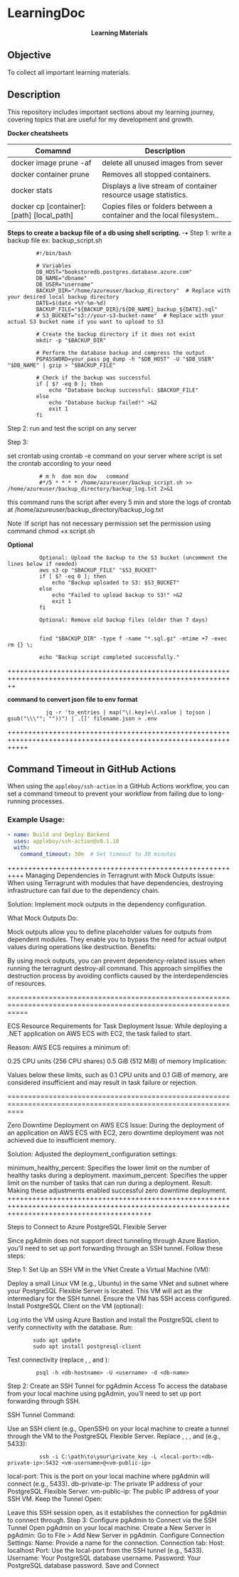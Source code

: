 # LearningDoc

<div align="center">
<strong>Learning Materials</strong>
</div>

## Objective
To collect all important learning materials.

## Description
This repository includes important sections about my learning journey, covering topics that are useful for my development and growth.



<strong>Docker cheatsheets</strong>

| Comamnd | Description|
|--|--|
|docker image prune -af|delete all unused images from sever|
|docker container prune|Removes all stopped containers.|
|docker stats|Displays a live stream of container resource usage statistics.|
|docker cp [container]:[path] [local_path]|Copies files or folders between a container and the local filesystem..|



 <strong>	Steps to create a backup file of a db using shell scripting. </strong>
-•  Step 1: write a backup file ex: backup_script.sh
        
             #!/bin/bash

             # Variables
             DB_HOST="bookstoredb.postgres.database.azure.com"
             DB_NAME="dbname"
             DB_USER="username"
             BACKUP_DIR="/home/azureuser/backup_directory"  # Replace with your desired local backup directory
             DATE=$(date +%Y-%m-%d)
             BACKUP_FILE="${BACKUP_DIR}/${DB_NAME}_backup_${DATE}.sql"
             # S3_BUCKET="s3://your-s3-bucket-name"  # Replace with your actual S3 bucket name if you want to upload to S3

             # Create the backup directory if it does not exist
             mkdir -p "$BACKUP_DIR"

             # Perform the database backup and compress the output
             PGPASSWORD=your_pass pg_dump -h "$DB_HOST" -U "$DB_USER" "$DB_NAME" | gzip > "$BACKUP_FILE"

             # Check if the backup was successful
             if [ $? -eq 0 ]; then
                 echo "Database backup successful: $BACKUP_FILE"
             else
                 echo "Database backup failed!" >&2
                 exit 1
             fi


Step 2:
run and test the script on any server

Step 3:

set crontab using crontab -e command on your server where script is
set the crontab according to your need 
          
            
              # m h  dom mon dow   command
              #*/5 * * * * /home/azureuser/backup_script.sh >> /home/azureuser/backup_directory/backup_log.txt 2>&1



this command runs the script after every 5 min and store the logs of crontab at /home/azureuser/backup_directory/backup_log.txt

Note :If script has not necessary permission set the permission using command chmod +x script.sh

<strong>Optional</strong>

              Optional: Upload the backup to the S3 bucket (uncomment the lines below if needed)
              aws s3 cp "$BACKUP_FILE" "$S3_BUCKET"
              if [ $? -eq 0 ]; then
                  echo "Backup uploaded to S3: $S3_BUCKET"
              else
                  echo "Failed to upload backup to S3!" >&2
                  exit 1
              fi

              Optional: Remove old backup files (older than 7 days)


              find "$BACKUP_DIR" -type f -name "*.sql.gz" -mtime +7 -exec rm {} \;

              echo "Backup script completed successfully."


++++++++++++++++++++++++++++++++++++++++++++++++++++++++++++++++++++++++++++++++++++++++++++++++++++++++++++++

<strong>command to convert json file to env format</strong>

                 
                jq -r 'to_entries | map("\(.key)=\(.value | tojson | gsub("\\\""; ""))") | .[]' filename.json > .env



+++++++++++++++++++++++++++++++++++++++++++++++++++++++++++++++++++++++++++++++++++++++++++++++++++++++++++++++++
## Command Timeout in GitHub Actions

When using the `appleboy/ssh-action` in a GitHub Actions workflow, you can set a command timeout to prevent your workflow from failing due to long-running processes. 

### Example Usage:

```yaml
- name: Build and Deploy Backend
  uses: appleboy/ssh-action@v0.1.10
  with:
    command_timeout: 30m  # Set timeout to 30 minutes

```


++++++++++++++++++++++++++++++++++++++++++++++++++++++++++
Managing Dependencies in Terragrunt with Mock Outputs
Issue: When using Terragrunt with modules that have dependencies, destroying infrastructure can fail due to the dependency chain.

Solution: Implement mock outputs in the dependency configuration.

What Mock Outputs Do:

Mock outputs allow you to define placeholder values for outputs from dependent modules.
They enable you to bypass the need for actual output values during operations like destruction.
Benefits:

By using mock outputs, you can prevent dependency-related issues when running the terragrunt destroy-all command.
This approach simplifies the destruction process by avoiding conflicts caused by the interdependencies of resources.


=================================================================================================================

ECS Resource Requirements for Task Deployment
Issue: While deploying a .NET application on AWS ECS with EC2, the task failed to start.

Reason: AWS ECS requires a minimum of:

0.25 CPU units (256 CPU shares)
0.5 GiB (512 MiB) of memory
Implication:

Values below these limits, such as 0.1 CPU units and 0.1 GiB of memory, are considered insufficient and may result in task failure or rejection.

================================================================================================================


Zero Downtime Deployment on AWS ECS
Issue: During the deployment of an application on AWS ECS with EC2, zero downtime deployment was not achieved due to insufficient memory.

Solution: Adjusted the deployment_configuration settings:

minimum_healthy_percent: Specifies the lower limit on the number of healthy tasks during a deployment.
maximum_percent: Specifies the upper limit on the number of tasks that can run during a deployment.
Result: Making these adjustments enabled successful zero downtime deployment.
+++++++++++++++++++++++++++++++++++++++++++++++++++++++++++++++++++++++++++++++++++++++++++++++++++++++++++++++++++++++++++++++++++++++++++++++


Steps to Connect to Azure PostgreSQL Flexible Server 

Since pgAdmin does not support direct tunneling through Azure Bastion, you'll need to set up port forwarding through an SSH tunnel. Follow these steps:

Step 1: Set Up an SSH VM in the VNet
Create a Virtual Machine (VM):

Deploy a small Linux VM (e.g., Ubuntu) in the same VNet and subnet where your PostgreSQL Flexible Server is located. This VM will act as the intermediary for the SSH tunnel.
Ensure the VM has SSH access configured.
Install PostgreSQL Client on the VM (optional):

Log into the VM using Azure Bastion and install the PostgreSQL client to verify connectivity with the database.
Run:

            sudo apt update
            sudo apt install postgresql-client
            
Test connectivity (replace <db-hostname>, <username>, and <db-name>):

             psql -h <db-hostname> -U <username> -d <db-name>
             
Step 2: Create an SSH Tunnel for pgAdmin Access
To access the database from your local machine using pgAdmin, you’ll need to set up port forwarding through SSH.

SSH Tunnel Command:

Use an SSH client (e.g., OpenSSH) on your local machine to create a tunnel through the VM to the PostgreSQL Flexible Server.
Replace <vm-public-ip>, <vm-username>, <db-private-ip>, and <local-port> (e.g., 5433):


              ssh -i C:\path\to\your\private_key -L <local-port>:<db-private-ip>:5432 <vm-username>@<vm-public-ip>


local-port: This is the port on your local machine where pgAdmin will connect (e.g., 5433).
db-private-ip: The private IP address of your PostgreSQL Flexible Server.
vm-public-ip: The public IP address of your SSH VM.
Keep the Tunnel Open:

Leave this SSH session open, as it establishes the connection for pgAdmin to connect through.
Step 3: Configure pgAdmin to Connect via the SSH Tunnel
Open pgAdmin on your local machine.
Create a New Server in pgAdmin:
Go to File > Add New Server in pgAdmin.
Configure Connection Settings:
Name: Provide a name for the connection.
Connection tab:
Host: localhost
Port: Use the local-port from the SSH tunnel (e.g., 5433).
Username: Your PostgreSQL database username.
Password: Your PostgreSQL database password.
Save and Connect







